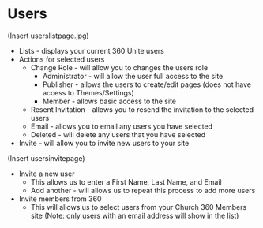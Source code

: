 # Users

(Insert userslistpage.jpg)

* Lists - displays your current 360 Unite users
* Actions for selected users
     * Change Role - will allow you to changes the users role
          * Administrator - will allow the user full access to the site
          * Publisher - allows the users to create/edit pages (does not have access to Themes/Settings)
          * Member - allows basic access to the site
     * Resent Invitation - allows you to resend the invitation to the selected users
     * Email - allows you to email any users you have selected
     * Deleted - will delete any users that you have selected
* Invite - will allow you to invite new users to your site

(Insert usersinvitepage)

* Invite a new user
     * This allows us to enter a First Name, Last Name, and Email
     * Add another - will allows us to repeat this process to add more users
* Invite members from 360
     * This will allows us to select users from your Church 360 Members site (Note: only users with an email address will show in the list)    

